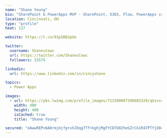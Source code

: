 ```yaml
---
name: "Shane Young"
bio: "SharePoint & PowerApps MVP - SharePoint, O365, Flow, PowerApps consulting? @PowerApps911 | Pure Snark? You found it."
location: Cincinnati, OH
type: "profile"
heat: 127

website: https://t.co/91p5BQ3pUe

twitter:
  username: ShanesCows
  url: https://twitter.com/ShanesCows
  followers: 15575

linkedin:
  url: https://www.linkedin.com/in/cincyshane

topics:
  - Power Apps

images:
  - url: https://pbs.twimg.com/profile_images/713100007398883329/qUzvsvQ3_400x400.jpg
    width: 400
    height: 400
    isCached: true
    title: "Shane Young"

secured: "eAwwREPn6A0rmjmjfg+vXJOqg7Tf+kghjMgFYCD7U82heGZrCk1R47PTfjO84bCgMMkO0gldvCUcOoDH5pGEweS7UOyE142HIHYJYeLSasPEO80fdK9pSvvvu1/82cwQEgA2yTwZr5w6ToPXRkYdH293WysEKbC59XHDRr/YuV8v9Rp19awv7o51qc4WKgI+vJll2/CufPAxoX9eA5ChGqnnjM/pcb2hgVsve1RI91uAVp3MUTfvAT+XiwZZG28hGj+zEpeTQVO7Zu3mi91KpV9CFSmhoU8EMMG+JHmTehQJwq485z7E9udd2HTdZy4T0hzSKFHvKuzUz5+5rrJVHqgQY5tzttOjEv+Gsv69snfRLtaYts0mA7bltOUnG4GbCuKivA+B3/eaUm2FgtCK7rIeo6shl/Zn5qY+mBzyw0M=;I0cCIIFyHFNjTYZmuTWqkg=="
---
```


